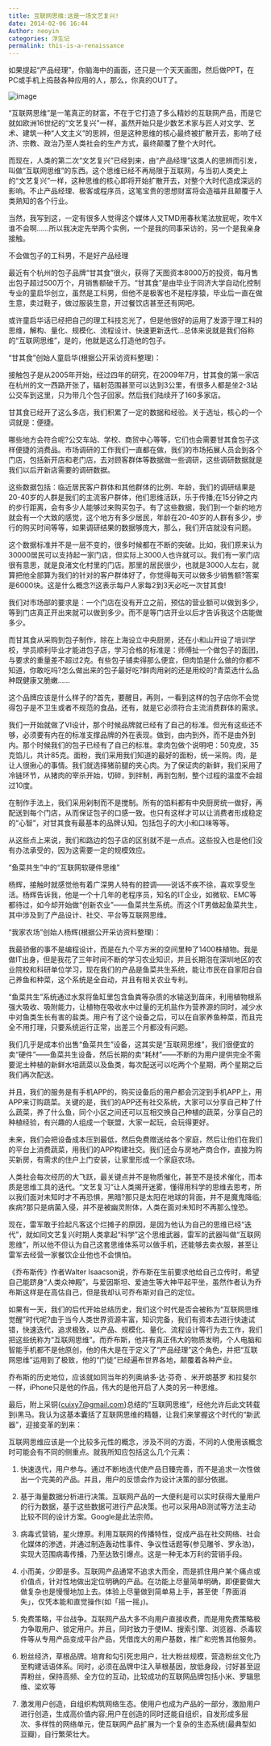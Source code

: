 ```yaml
---
title: 互联网思维:这是一场文艺复兴!
date: 2014-02-06 16:44
Author: neoyin
categories: 浮生记
permalink: this-is-a-renaissance
---
```


如果提起“产品经理”，你脑海中的画面，还只是一个天天画图，然后做PPT，在PC或手机上捣鼓各种应用的人，那么，你真的OUT了。

![image](http://h.hiphotos.bdimg.com/album/s=550;q=90;c=xiangce,100,100/sign=f4b3ce86a964034f0bcdc2039ff8080c/faedab64034f78f0487e9aa87b310a55b3191c77.jpg?referer=a078dc4fba99a90162226e065c2e&x=.jpg)

“互联网思维”是一笔真正的财富，不在于它打造了多么精妙的互联网产品，而是它就如欧洲16世纪的“文艺复兴”一样，虽然开始只是少数艺术家与匠人对文学、艺术、建筑一种“人文主义”的思辨，但是这种思维的核心最终被扩散开去，影响了经济、宗教、政治乃至人类社会的生产方式，最终颠覆了整个大时代。

而现在，人类的第二次“文艺复兴”已经到来，由“产品经理”这类人的思辨而引发，叫做“互联网思维”的东西。这个思维已经不再局限于互联网，与当初人类史上的“文艺复兴”一样，这种思维的核心即将开始扩散开去，对整个大时代造成深远的影响。不止产品经理、极客或程序员，这笔宝贵的思想财富将会造福并且颠覆于人类熟知的各个行业。

当然，我写到这，一定有很多人觉得这个媒体人又TMD用春秋笔法放屁呢，吹牛X谁不会啊……所以我决定先举两个实例，一个是我的同事采访的，另一个是我亲身接触。

<!--more-->

不会做包子的工科男，不是好产品经理

最近有个杭州的包子品牌“甘其食”很火，获得了天图资本8000万的投资，每月售出包子超过500万个，月销售额破千万。“甘其食”是由毕业于同济大学自动化控制专业的童启华创立，虽然是工科男，但他不是极客也不是程序猿，毕业后一直在做生意，卖过鞋子，做过服装生意，开过餐饮店甚至还有网吧。

或许童启华话已经把自己的理工科技忘光了，但是他很好的运用了发源于理工科的思维，解构、量化、规模化、流程设计、快速更新迭代…总体来说就是我们俗称的“互联网思维”，是的，他就是这么打造他的包子。

“甘其食”创始人童启华(根据公开采访资料整理)：

接触包子是从2005年开始，经过四年的研究，在2009年7月，甘其食的第一家店在杭州的文一西路开张了，辐射范围甚至可以达到3公里，有很多人都是坐2-3站公交车到这里，只为带几个包子回家。然后我们陆续开了160多家店。

甘其食已经开了这么多店，我们积累了一定的数据和经验。关于选址，核心的一个词就是：便捷。

哪些地方会符合呢?公交车站、学校、商贸中心等等，它们也会需要甘其食包子这样便捷的消费品。市场调研的工作我们一直都在做，我们的市场拓展人员会到各个门店，包括新开店和老门店，去对顾客群体等数据做一些调研，这些调研数据就是我们以后开新店需要的调研数据。

这些数据包括：临近居民客户群体和其他群体的比例、年龄，我们的调研结果是20-40岁的人群是我们的主流客户群体，他们思维活跃，乐于传播;在15分钟之内的步行距离，会有多少人能够过来购买包子。有了这些数据，我们到一个新的地方就会有一个大致的感觉，这个地方有多少居民，年龄在20-40岁的人群有多少，步行的购买时间等等，如果调研结果的数据够庞大，那么，我们开店就没有问题。

这个数据标准并不是一层不变的，很多时候都在不断的突破。比如，我们原来认为30000居民可以支持起一家门店，但实际上3000人也许就可以。我们有一家门店很有意思，就是良渚文化村里的门店。那里的居民很少，也就是3000人左右，就算把他全部算为我们的针对的客户群体好了，你觉得每天可以做多少销售额?答案是6000块。这是什么概念?!这表示每户人家每2到3天必吃一次甘其食!

我们对市场部的要求是：一个门店在没有开立之前，预估的营业额可以做到多少，等到门店真正开出来就可以做到多少。而不是等门店开业以后才告诉我这个店能做多少。

而甘其食从采购到包子制作，除在上海设立中央厨房，还在小和山开设了培训学校，学员顺利毕业才能进包子店，学习合格的标准是：师傅扯一个做包子的面团，与要求的重量差不超过2克。有些包子铺卖得那么便宜，但肉馅是什么做的你都不知道，你敢吃吗?怎么做出来的包子最好吃?鲜肉用剁的还是用绞的?青菜选什么品种既健康又脆嫩……

这个品牌应该是什么样子的?首先，要醒目，再则，一看到这样的包子店你不会觉得包子是不卫生或者不规范的食品，还有，就是它必须符合主流消费群体的需求。

我们一开始就做了VI设计，那个时候品牌就已经有了自己的标准。但光有这些还不够，必须要有内在的标准支撑品牌的外在表现。做到，由内到外，而不是由外到内。那个时候我们的包子已经有了自己的标准。拿肉包做个说明吧：50克皮，35克馅儿，共计85克。面粉，我们采用我们知道的最好的面粉，统一采购。肉，是让人很揪心的事情。我们就选择猪前腿的夹心肉。为了保证肉的新鲜，我们采用了冷链环节，从猪肉的宰杀开始，切碎，到拌制，再到包制，整个过程的温度不会超过10度。

在制作手法上，我们采用剁制而不是搅制。所有的馅料都有中央厨房统一做好，再配送到每个门店，从而保证包子的口感一致。也只有这样才可以让消费者形成稳定的“心智”，对甘其食有最基本的品牌认知。包括包子的大小和口味等等。

从这些点上来说，我们和路边的包子店的区别就不是一点点。这些投入也是他们没有办法承受的，因为这需要一定的规模效应。

“鱼菜共生”中的“互联网软硬件思维”

杨辉，接触时就感觉他有着广深男人特有的腔调——说话不疾不徐，喜欢享受生活。杨辉告诉我，他是一个十几年的老程序员，知名的IT企业，如微软、EMC等都待过，如今却开始做“创新农业”——鱼菜共生系统。而这个IT男做起鱼菜共生，其中涉及到了产品设计、社交、平台等互联网思维。

“我家农场”创始人杨辉(根据公开采访资料整理)：

我最骄傲的事不是编程设计，而是在九个平方米的空间里种了1400株植物。我是做IT出身，但是我花了三年时间不断的学习农业知识，并且长期泡在深圳地区的农业院校和科研单位学习，现在我们的产品是鱼菜共生系统，能让市民在自家阳台自己养鱼和种菜，这个系统是全自动，并且有相关农业专利。

“鱼菜共生”系统通过水泵将鱼缸里包含鱼粪等杂质的水输送到苗床，利用植物根系强大吸收、吸附能力，让植物在吸收水中过量的无机盐作为营养源的同时，减少水中对鱼类生长有害的盐类。用户有了这个设备之后，可以在自家养鱼种菜，而且完全不用打理，只要系统运行正常，出差三个月都没有问题。

我们几乎是成本价出售“鱼菜共生”设备，这其实是“互联网思维”，我们很便宜的卖“硬件”——鱼菜共生设备，然后长期的卖“耗材”——不断的为用户提供完全不需要泥土种植的新鲜水培蔬菜以及鱼类，每次配送可以吃两个个星期，两个星期之后我们再次配送。

并且，我们的服务是有手机APP的，购买设备后的用户都会沉淀到手机APP上，用APP来订购蔬菜。关键的是，我们的APP还有社交系统，大家可以分享自己种了什么蔬菜，养了什么鱼，同个小区之间还可以互相交换自己种植的蔬菜，分享自己的种植经验，有兴趣的人组成一个联盟，大家一起玩，会玩得更好。

未来，我们会把设备成本压到最低，然后免费赠送给各个家庭，然后让他们在我们的平台上消费蔬菜，用我们的APP构建社交。我们还会与房地产商合作，直接为购买新房，有需求的住户上门安装，让家里形成一个家庭农场。

人类社会每次经历的大飞跃，最关键点并不是物质催化，甚至不是技术催化，而本质是思维工具的迭代。“文艺复习”让人类揭开迷雾，懂得用科学的思维去思考，所以我们面对未知时才不再恐惧，黑暗?那只是太阳在地球的背面，并不是魔鬼降临;疾病?那只是病菌入侵，并不是被幽灵附体，人类在面对未知时不再那么惶恐。

现在，雷军敢于捡起凡客这个烂摊子的原因，是因为他认为自己的思维已经“迭代”，就如同文艺复兴时期人类拿起“科学”这个思维武器，雷军的武器叫做“互联网思维”，所以他不但认为自己这套思维体系可以做手机，还能够去卖衣服，甚至让雷军去经营一家餐饮企业他也不会惧怕。

《乔布斯传》作者Walter
Isaacson说，乔布斯在生前要求他给自己立传时，希望自己能跻身“人类众神殿”，与爱因斯坦、爱迪生等大神平起平坐，虽然作者认为乔布斯这样是在高估自己，但是我却认可乔布斯对自己的定位。

如果有一天，我们的后代开始总结历史，我们这个时代是否会被称为“互联网思维觉醒”时代呢?由于当今人类世界资源丰富，知识完备，我们有资本去进行快速试错，快速迭代，追求极致，以产品、规模化、量化、流程设计等行为去工作，我们把这些统称为“互联网思维”。而乔布斯，他并有真正伟大的物质发明，个人电脑和智能手机都不是他原创，他的伟大是在于定义了“产品经理”这个角色，并把“互联网思维”运用到了极致，他的“门徒”已经遍布世界各地，颠覆着各种产业。

乔布斯的历史地位，应该就如同当年的列奥纳多·达·芬奇 、米开朗基罗
和拉斐尔一样，iPhone只是他的作品，伟大的是他开启了人类的另一种思维。

最后，附上采铜{cuixy7@gmail.com}总结的“互联网思维”，经他允许后此文转载到i黑马。我认为这基本囊括了互联网思维的精髓，让我们来掌握这个时代的“新武器”，迎接变革的到来：

互联网思维应该是一个比较多元性的概念，涉及不同的方面，不同的人使用该概念时可能会有不同的侧重点。就我所知应包括这么几个元素：

1.  快速迭代，用户参与。通过不断地迭代使产品日臻完善，而不是追求一次性做出一个完美的产品。并且，用户的反馈会作为设计决策的部分依据。

2.  基于海量数据分析进行决策。互联网产品的一大便利是可以实时获得大量用户的行为数据，基于这些数据可进行产品决策。也可以采用AB测试等方法主动比较不同的设计方案。Google是此法宗师。

3.  病毒式营销，星火燎原。利用互联网的传播特性，促成产品在社交网络、社会化媒体的渗透，并通过制造轰动性事件、争议性话题等(参见雕爷、罗永浩)，实现大范围病毒传播，乃至达致引爆点。这是一种无本万利的营销手段。

4.  小而美，少即是多。互联网产品通常不追求大而全，而是抓住用户某个痛点或价值点，针对性地做出定位明确的产品。在功能上尽量简单明确，即便要做大做复杂也是慢慢地加上去。体验上尽量做到简单易上手，甚至使「界面消失」，仅凭本能和直觉操作(如「摇一摇」)。

5.  免费策略，平台战争。互联网产品大多不向用户直接收费，而是用免费策略极力争取用户、锁定用户。并且，同时致力于使IM、搜索引擎、浏览器、杀毒软件等从专用产品变成平台产品，凭借庞大的用户基数，推广和兜售其他服务。

6.  粉丝经济，草根品牌。培育和勾引死忠用户，壮大粉丝规模，营造粉丝文化乃至构建话语体系。同时，必须在品牌中注入草根基因，放低身段，讨好甚至逗弄粉丝，保持高频、全方位的互动，比较成功的互联网品牌包括小米、罗辑思维、梁欢等

7.  激发用户创造，自组织构筑网络生态。使用户也成为产品的一部分，激励用户进行创造，生成高价值内容;用户在创造的同时还能自组织，自发形成多层次、多样性的网络单元，使互联网产品扩展为一个复杂的生态系统(最典型如豆瓣)，自行繁荣壮大。


